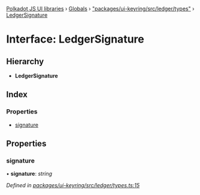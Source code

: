 [Polkadot JS UI libraries](../README.md) › [Globals](../globals.md) › ["packages/ui-keyring/src/ledger/types"](../modules/_packages_ui_keyring_src_ledger_types_.md) › [LedgerSignature](_packages_ui_keyring_src_ledger_types_.ledgersignature.md)

# Interface: LedgerSignature

## Hierarchy

* **LedgerSignature**

## Index

### Properties

* [signature](_packages_ui_keyring_src_ledger_types_.ledgersignature.md#signature)

## Properties

###  signature

• **signature**: *string*

*Defined in [packages/ui-keyring/src/ledger/types.ts:15](https://github.com/polkadot-js/ui/blob/bc15f44/packages/ui-keyring/src/ledger/types.ts#L15)*
